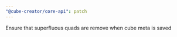 ```yaml
---
"@cube-creator/core-api": patch
---
```


Ensure that superfluous quads are remove when cube meta is saved
